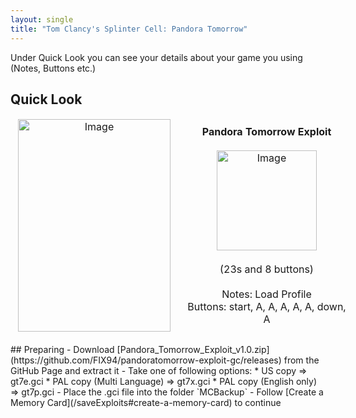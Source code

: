 ```yaml
---
layout: single
title: "Tom Clancy's Splinter Cell: Pandora Tomorrow"
---
```

Under Quick Look you can see your details about your game you using (Notes, Buttons etc.)
## Quick Look
<!--TODO: Maybe there are some other ways to do it, but it works lol-->
<table style="table-layout: fixed; width: 552px">
<colgroup>
<col style="width: 268px">
<col style="width: 284px">
</colgroup>
<thead>
  <tr>
    <td style="text-align:center">
      <img src="https://i.imgur.com/5GUIUza.jpg" alt="Image" width="244" height="340">
    </td>
    <td style="text-align:center">
      <b>Pandora Tomorrow Exploit</b><br>
      <br><img src="https://i.imgur.com/SHLYJON.png" alt="Image" width="160" height="160">
      <br>
      <br>(23s and 8 buttons)<br>
      <br>Notes: Load Profile
      <br>Buttons: start, A, A, A, A, A, down, A
      <br>
    </td>

  </tr>
</thead>
</table>
<!--  //////////////////////////////////////////////////////////   -->
## Preparing
- Download [Pandora_Tomorrow_Exploit_v1.0.zip](https://github.com/FIX94/pandoratomorrow-exploit-gc/releases) from the GitHub Page and extract it
- Take one of following options:
  * US copy => gt7e.gci
  * PAL copy (Multi Language) => gt7x.gci
  * PAL copy (English only) => gt7p.gci
- Place the .gci file into the folder `MCBackup`
- Follow [Create a Memory Card](/saveExploits#create-a-memory-card) to continue
